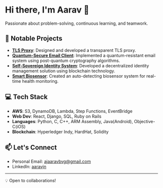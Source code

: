 # Hi there, I'm Aarav 👋

Passionate about problem-solving, continuous learning, and teamwork.

## 🚀 Notable Projects
- **[TLS Proxy](https://github.com/aaravjn/tls-proxy)**: Designed and developed a transparent TLS proxy.
- **[Quantum-Secure Email Client](https://github.com/aaravjn/quantum-secure-email-client)**: Implemented a quantum-resistant email system using post-quantum cryptography algorithms.
- **[Self-Sovereign Identity System](https://drive.google.com/file/d/1jsF5yk6i13KZFHFN4LE48eoGnUnVX89r/view)**: Developed a decentralized identity management solution using blockchain technology.
- **[Smart Biosensor](https://github.com/aaravjn/smart-biosensor)**: Created an auto-detecting biosensor system for real-time health monitoring.

## 💻 Tech Stack

- **AWS**: S3, DynamoDB, Lambda, Step Functions, EventBridge
- **Web Dev**: React, Django, SQL, Ruby on Rails
- **Languages**: Python, C, C++, ARM Assembly, Java(Android), Objective-C(iOS)
- **Blockchain**: Hyperledger Indy, HardHat, Solidity

## 📫 Let's Connect

- Personal Email: [ajaaravbvg@gmail.com](mailto:ajaaravbvg@gmail.com)
- LinkedIn: [aaravjn](https://www.linkedin.com/in/aaravjn/)
---

💡 Open to collaborations!
